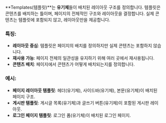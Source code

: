 **Templates(템플릿)**는 **유기체**들이 배치된 레이아웃 구조를 정의합니다. 템플릿은 콘텐츠를 배치하는 틀이며, 페이지의 전체적인 구조와 레이아웃을 결정합니다. 실제 콘텐츠는 템플릿에 포함되지 않고, 레이아웃만을 제공합니다.

### 특징:
- **레이아웃 중심**: 템플릿은 페이지의 배치를 정의하지만 실제 콘텐츠는 포함하지 않습니다.
- **재사용 가능**: 페이지 전체의 일관성을 유지하기 위해 여러 곳에서 재사용됩니다.
- **콘텐츠 배치**: 페이지에서 콘텐츠가 어떻게 배치되는지를 정의합니다.

### 예시:
- **페이지 레이아웃 템플릿**: 헤더(유기체), 사이드바(유기체), 본문(유기체)이 배치된 페이지 구조.
- **게시판 템플릿**: 게시글 목록(유기체)과 글쓰기 버튼(유기체)이 포함된 게시판 레이아웃.
- **로그인 페이지 템플릿**: 로그인 폼(유기체)이 배치된 로그인 페이지.
